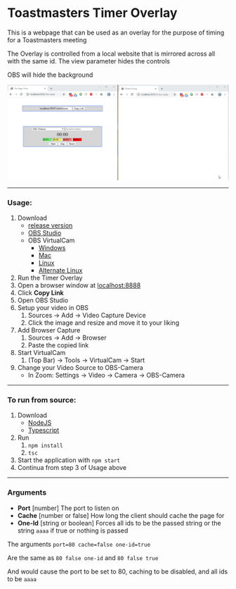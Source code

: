 # Toastmasters Timer Overlay
This is a webpage that can be used as an overlay for the purpose of timing for a Toastmasters meeting

The Overlay is controlled from a local website that is mirrored across all with the same id. The view parameter hides the controls

OBS will hide the background

![site Usage](/img/site.gif)

-----

### Usage:
1. Download 
    - [release version](https://github.com/rakusan2/Toastmasters-Timer-Overlay/releases/)
    - [OBS Studio](https://obsproject.com/)
    - OBS VirtualCam
        - [Windows](https://obsproject.com/forum/resources/obs-virtualcam.539/)
        - [Mac](https://github.com/johnboiles/obs-mac-virtualcam)
        - [Linux](https://github.com/umlaeute/v4l2loopback)
        - [Alternate Linux](https://github.com/CatxFish/obs-v4l2sink)
2. Run the Timer Overlay
3. Open a browser window at [localhost:8888](localhost:8888)
4. Click **Copy Link**
5. Open OBS Studio
6. Setup your video in OBS
    1. Sources -> Add -> Video Capture Device
    2. Click the image and resize and move it to your liking
7. Add Browser Capture
    1. Sources -> Add -> Browser
    2. Paste the copied link
8. Start VirtualCam
    1. (Top Bar) -> Tools -> VirtualCam -> Start
9. Change your Video Source to OBS-Camera
    - In Zoom: Settings -> Video -> Camera -> OBS-Camera

------

### To run from source:
1. Download
    - [NodeJS](https://nodejs.org/en/)
    - [Typescript](https://www.typescriptlang.org/)
2. Run
    1. `npm install`
    2. `tsc`
3. Start the application with `npm start`
4. Continua from step 3 of Usage above

-----

### Arguments
- **Port** [number] The port to listen on
- **Cache** [number or false] How long the client should cache the page for
- **One-Id** [string or boolean] Forces all ids to be the passed string or the string `aaaa` if true or nothing is passed

The arguments `port=80 cache=false one-id=true`

Are the same as `80 false one-id` and `80 false true`

And would cause the port to be set to 80, caching to be disabled, and all ids to be `aaaa`
